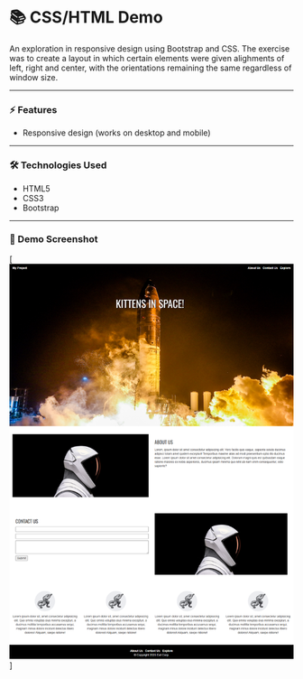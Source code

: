 # 📚 CSS/HTML Demo  

An exploration in responsive design using Bootstrap and CSS. The exercise was to create a layout in which certain elements were given alighments of left, right and center, with the orientations remaining the same regardless of window size.

---
### ⚡ Features  
<ul><li>Responsive design (works on desktop and mobile)</li></ul>

---

### 🛠️ Technologies Used  
<ul>
  <li>HTML5</li>
  <li>CSS3</li>
  <li>Bootstrap</li>
</ul>

---

### 📸 Demo Screenshot   

[![Screenshot](https://github.com/johnnyfearless/HTML-CSS-project/blob/main/html-css-screen.png)]
